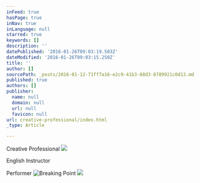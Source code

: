 ```yaml
---
inFeed: true
hasPage: true
inNav: true
inLanguage: null
starred: true
keywords: []
description: ''
datePublished: '2016-01-26T09:03:19.503Z'
dateModified: '2016-01-26T09:03:15.250Z'
title: ''
author: []
sourcePath: _posts/2016-01-12-71ff7a16-e2c9-41b3-88d3-8789921c0d13.md
published: true
authors: []
publisher:
  name: null
  domain: null
  url: null
  favicon: null
url: creative-professional/index.html
_type: Article

---
```

Creative Professional
![](https://s3-us-west-2.amazonaws.com/the-grid-img/p/4450e2002a5db9a3d4dc991cab547664fb071487.jpg)

English Instructor 

Performer
![Breaking Point](https://the-grid-user-content.s3-us-west-2.amazonaws.com/fe670bd2-1dd8-4f4d-8541-572f5c50c11f.png)
![](https://the-grid-user-content.s3-us-west-2.amazonaws.com/b25c4dd1-de32-4c89-84d9-c7900cd2ba69.png)